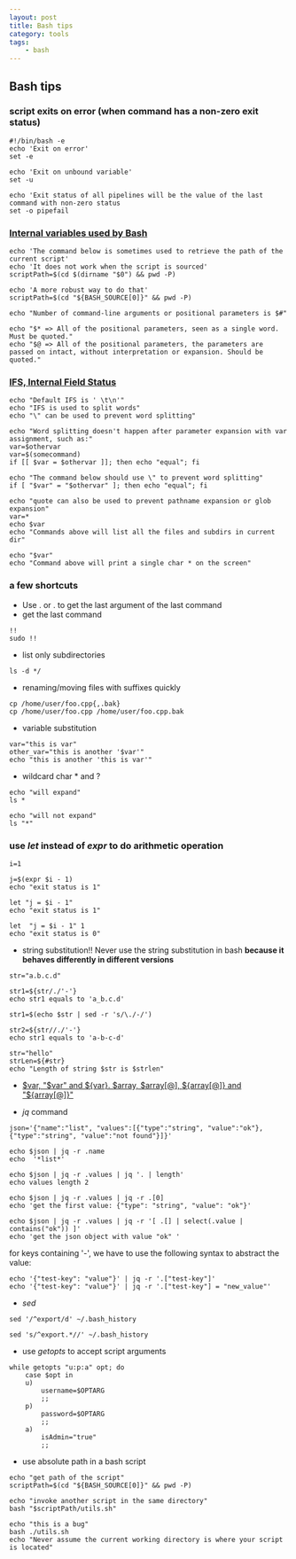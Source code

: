 ```yaml
---
layout: post
title: Bash tips
category: tools
tags:
    - bash
---
```


## Bash tips
### script exits on error (when command has a non-zero exit status)

```
#!/bin/bash -e
echo 'Exit on error'
set -e

echo 'Exit on unbound variable'
set -u

echo 'Exit status of all pipelines will be the value of the last command with non-zero status
set -o pipefail
```

### [Internal variables used by Bash](https://www.gnu.org/software/bash/manual/html_node/Bash-Variables.html)

```
echo 'The command below is sometimes used to retrieve the path of the current script'
echo 'It does not work when the script is sourced'
scriptPath=$(cd $(dirname "$0") && pwd -P)

echo 'A more robust way to do that'
scriptPath=$(cd "${BASH_SOURCE[0]}" && pwd -P)

echo "Number of command-line arguments or positional parameters is $#"

echo "$* => All of the positional parameters, seen as a single word. Must be quoted."
echo "$@ => All of the positional parameters, the parameters are passed on intact, without interpretation or expansion. Should be quoted."

```

### [IFS, Internal Field Status](https://unix.stackexchange.com/questions/120575/understanding-the-default-value-of-ifs)

```
echo "Default IFS is ' \t\n'"
echo "IFS is used to split words"
echo "\" can be used to prevent word splitting"

echo "Word splitting doesn't happen after parameter expansion with var assignment, such as:"
var=$othervar
var=$(somecommand)
if [[ $var = $othervar ]]; then echo "equal"; fi

echo "The command below should use \" to prevent word splitting"
if [ "$var" = "$othervar" ]; then echo "equal"; fi

echo "quote can also be used to prevent pathname expansion or glob expansion"
var=*
echo $var
echo "Commands above will list all the files and subdirs in current dir"

echo "$var"
echo "Command above will print a single char * on the screen"
```

### a few shortcuts
- Use <ESC>. or <ALT>. to get the last argument of the last command
- get the last command

```
!!
sudo !!
```

- list only subdirectories

```
ls -d */
```

- renaming/moving files with suffixes quickly

```
cp /home/user/foo.cpp{,.bak}
cp /home/user/foo.cpp /home/user/foo.cpp.bak
```

- variable substitution

```
var="this is var"
other_var="this is another '$var'"
echo "this is another 'this is var'"
```

- wildcard char * and ?

```
echo "will expand"
ls *

echo "will not expand"
ls "*"
```

### use *let* instead of *expr* to do arithmetic operation

```
i=1

j=$(expr $i - 1) 
echo "exit status is 1"

let "j = $i - 1" 
echo "exit status is 1"

let  "j = $i - 1" 1 
echo "exit status is 0"
```

- string substitution!! Never use the string substitution in bash **because it behaves differently in different versions**

```
str="a.b.c.d"

str1=${str/./'-'} 
echo str1 equals to 'a_b.c.d'

str1=$(echo $str | sed -r 's/\./-/')

str2=${str//./'-'}
echo str1 equals to 'a-b-c-d'

str="hello"
strLen=${#str}
echo "Length of string $str is $strlen"
```

- [$var, "$var" and ${var}. $array, $array[@], ${array[@]} and "${array[@]}"](https://stackoverflow.com/questions/18135451/what-is-the-difference-between-var-var-and-var-in-the-bash-shell)

- *jq* command

```
json='{"name":"list", "values":[{"type":"string", "value":"ok"},{"type":"string", "value":"not found"}]}'

echo $json | jq -r .name
echo  '*list*'

echo $json | jq -r .values | jq '. | length'
echo values length 2

echo $json | jq -r .values | jq -r .[0]
echo 'get the first value: {"type": "string", "value": "ok"}'

echo $json | jq -r .values | jq -r '[ .[] | select(.value | contains("ok")) ]'
echo 'get the json object with value "ok" '

```

for keys containing '-', we have to use the following syntax to abstract the value:

```
echo '{"test-key": "value"}' | jq -r '.["test-key"]'
echo '{"test-key": "value"}' | jq -r '.["test-key"] = "new_value"'

```

- *sed*

```
sed '/^export/d' ~/.bash_history

sed 's/^export.*//' ~/.bash_history

```

- use *getopts* to accept script arguments

```
while getopts "u:p:a" opt; do
    case $opt in
    u)
        username=$OPTARG
        ;;
    p)
        password=$OPTARG
        ;;
    a)
        isAdmin="true"
        ;;
```

- use absolute path in a bash script

```
echo "get path of the script"
scriptPath=$(cd "${BASH_SOURCE[0]}" && pwd -P)

echo "invoke another script in the same directory"
bash "$scriptPath/utils.sh"

echo "this is a bug"
bash ./utils.sh
echo "Never assume the current working directory is where your script is located"
```